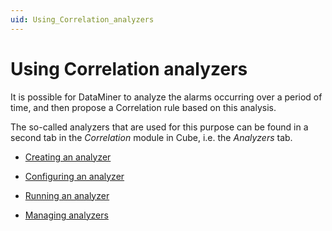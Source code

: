 ```yaml
---
uid: Using_Correlation_analyzers
---
```


# Using Correlation analyzers

It is possible for DataMiner to analyze the alarms occurring over a period of time, and then propose a Correlation rule based on this analysis.

The so-called analyzers that are used for this purpose can be found in a second tab in the *Correlation* module in Cube, i.e. the *Analyzers* tab.

- [Creating an analyzer](Creating_an_analyzer.md)

- [Configuring an analyzer](Configuring_an_analyzer.md)

- [Running an analyzer](Running_an_analyzer.md)

- [Managing analyzers](Managing_analyzers.md)
